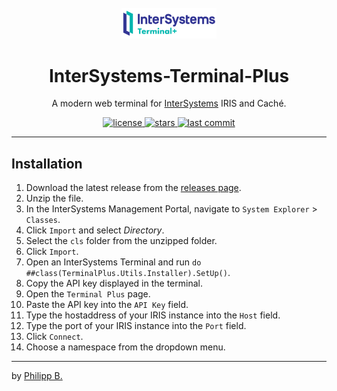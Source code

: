 <div align="center">
  <br />
  <img src="src/assets/logo.png" alt="InterSystems-Terminal-PlusLogo" width="30%"/>
  <h1>InterSystems-Terminal-Plus</h1>
  <p>
     A modern web terminal for <a href="https://www.intersystems.com/">InterSystems</a> IRIS and Caché.
  </p>
</div>

<!-- Badges -->
<div align="center">
   <a href="https://github.com/phil1436/InterSystems-Terminal-Plus/blob/master/LICENSE">
       <img src="https://img.shields.io/github/license/phil1436/InterSystems-Terminal-Plus" alt="license" />
   </a>
   <a href="https://github.com/phil1436/InterSystems-Terminal-Plus/stargazers">
       <img src="https://img.shields.io/github/stars/phil1436/InterSystems-Terminal-Plus" alt="stars" />
   </a>
   <a href="https://github.com/phil1436/InterSystems-Terminal-Plus/commits/master">
       <img src="https://img.shields.io/github/last-commit/phil1436/InterSystems-Terminal-Plus" alt="last commit" />
   </a>
</div>

---

## Installation

1. Download the latest release from the [releases page](https://github.com/phil1436/InterSystems-Terminal-Plus/releases/latest).
2. Unzip the file.
3. In the InterSystems Management Portal, navigate to `System Explorer` > `Classes`.
4. Click `Import` and select _Directory_.
5. Select the `cls` folder from the unzipped folder.
6. Click `Import`.
7. Open an InterSystems Terminal and run `do ##class(TerminalPlus.Utils.Installer).SetUp()`.
8. Copy the API key displayed in the terminal.
9. Open the `Terminal Plus` page.
10. Paste the API key into the `API Key` field.
11. Type the hostaddress of your IRIS instance into the `Host` field.
12. Type the port of your IRIS instance into the `Port` field.
13. Click `Connect`.
14. Choose a namespace from the dropdown menu.

---

by [Philipp B.](https://github.com/phil1436)
